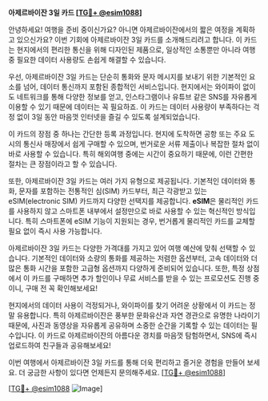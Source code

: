 **아제르바이잔 3일 카드 [[TG💪+ @esim1088](https://t.me/s/esim1088)]**

안녕하세요! 여행을 준비 중이신가요? 아니면 아제르바이잔에서의 짧은 여정을 계획하고 있으신가요? 이번 기회에 아제르바이잔 3일 카드를 소개해드리려고 합니다. 이 카드는 현지에서의 편리한 통신을 위해 디자인된 제품으로, 일상적인 소통뿐만 아니라 여행 중 필요한 데이터 사용량도 손쉽게 해결할 수 있습니다.

우선, 아제르바이잔 3일 카드는 단순히 통화와 문자 메시지를 보내기 위한 기본적인 요소를 넘어, 데이터 통신까지 포함된 종합적인 서비스입니다. 현지에서는 와이파이 없이도 네트워크를 통해 다양한 정보를 얻고, 인스타그램이나 유튜브 같은 SNS를 자유롭게 이용할 수 있기 때문에 데이터는 꼭 필요하죠. 이 카드는 데이터 사용량이 부족하다는 걱정 없이 3일 동안 마음껏 인터넷을 즐길 수 있도록 설계되었습니다.

이 카드의 장점 중 하나는 간단한 등록 과정입니다. 현지에 도착하면 공항 또는 주요 도시의 통신사 매장에서 쉽게 구매할 수 있으며, 번거로운 서류 제출이나 복잡한 절차 없이 바로 사용할 수 있습니다. 특히 해외여행 중에는 시간이 중요하기 때문에, 이런 간편한 절차는 큰 장점이라고 할 수 있습니다.

또한, 아제르바이잔 3일 카드는 여러 가지 유형으로 제공됩니다. 기본적인 데이터와 통화, 문자를 포함하는 전통적인 심(SIM) 카드부터, 최근 각광받고 있는 eSIM(electronic SIM) 카드까지 다양한 선택지를 제공합니다. **eSIM**은 물리적인 카드를 사용하지 않고 스마트폰 내부에서 설정만으로 바로 사용할 수 있는 혁신적인 방식입니다. 특히 스마트폰에 eSIM 기능이 지원되는 경우, 번거롭게 물리적인 카드를 교체할 필요 없이 즉시 사용 가능합니다.

아제르바이잔 3일 카드는 다양한 가격대를 가지고 있어 여행 예산에 맞춰 선택할 수 있습니다. 기본적인 데이터와 소량의 통화를 제공하는 저렴한 옵션부터, 고속 데이터와 더 많은 통화 시간을 포함한 고급형 옵션까지 다양하게 준비되어 있습니다. 또한, 특정 상점에서 이 카드를 구매하면 추가 할인이나 무료 서비스를 받을 수 있는 프로모션도 진행 중이니, 구매 전 꼭 확인해보세요!

현지에서의 데이터 사용이 걱정되거나, 와이파이를 찾기 어려운 상황에서 이 카드는 정말 유용합니다. 특히 아제르바이잔은 풍부한 문화유산과 자연 경관으로 유명한 나라이기 때문에, 사진과 동영상을 자유롭게 공유하며 소중한 순간을 기록할 수 있는 데이터는 필수입니다. 이 카드로 아제르바이잔의 아름다운 경치를 마음껏 탐험하면서, SNS에 즉시 업로드하여 친구들과 공유해보세요!

이번 여행에서 아제르바이잔 3일 카드를 통해 더욱 편리하고 즐거운 경험을 만들어 보세요. 더 궁금한 사항이 있다면 언제든지 문의해주세요. [[TG💪+ @esim1088](https://t.me/s/esim1088)]

[[TG💪+ @esim1088](https://t.me/s/esim1088) ![Image](https://i.postimg.cc/Y0z9fWf4/image.png)]